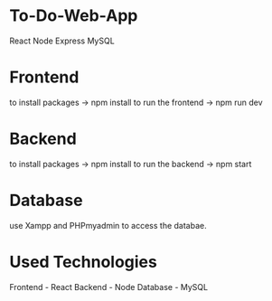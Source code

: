 # To-Do-Web-App
 React Node Express MySQL

# Frontend
 to install packages -> npm install
 to run the frontend -> npm run dev

# Backend
 to install packages -> npm install
 to run the backend -> npm start

# Database
  use Xampp and PHPmyadmin to access the databae.

# Used Technologies 
 Frontend - React
 Backend - Node
 Database - MySQL